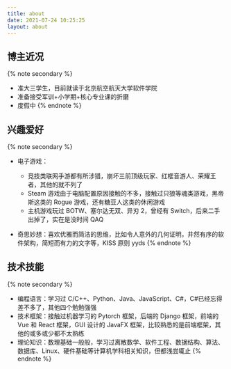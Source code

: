 ```yaml
---
title: about
date: 2021-07-24 10:25:25
layout: about
---
```


## 博主近况

{% note secondary %}
- 准大三学生，目前就读于北京航空航天大学软件学院
- 准备接受军训+小学期+核心专业课的折磨
- 度假中
{% endnote %}

## 兴趣爱好

{% note secondary %}
- 电子游戏：

  - 竞技类联网手游都有所涉猎，崩坏三前顶级玩家、红框音游人、荣耀王者，其他的就不列了
  - Steam 游戏由于电脑配置原因接触的不多，接触过只狼等魂类游戏，黑帝斯这类的 Rogue 游戏，还有糖豆人这类的休闲游戏
  - 主机游戏玩过 BOTW、塞尔达无双、异刃 2，曾经有 Switch，后来二手出掉了，实在是没时间 QAQ

- 奇思妙想：喜欢优雅而简洁的思维，比如令人意外的几何证明，井然有序的软件架构，简短而有力的文字等，KISS 原则 yyds
{% endnote %}

## 技术技能

{% note secondary %}
- 编程语言：学习过 C/C++、Python、Java、JavaScript、C#，C#已经忘得差不多了，其他四个勉勉强强
- 技术框架：接触过机器学习的 Pytorch 框架，后端的 Django 框架，前端的 Vue 和 React 框架，GUI 设计的 JavaFX 框架，比较熟悉的是前端框架，其他的或多或少都不太熟练
- 理论知识：数理基础一般般，学习过离散数学、软件工程、数据结构、算法、数据库、Linux、硬件基础等计算机学科相关知识，但都浅尝辄止
{% endnote %}
